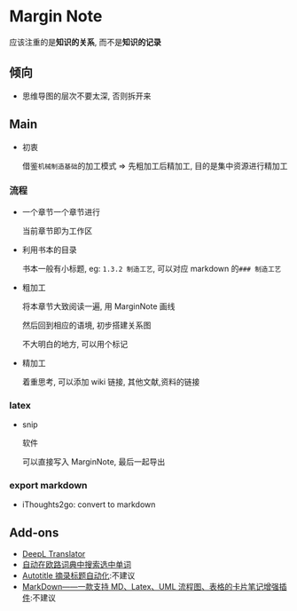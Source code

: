 # Margin Note

应该注重的是**知识的关系**, 而不是**知识的记录**

## 倾向

- 思维导图的层次不要太深, 否则拆开来

## Main

- 初衷

  借鉴`机械制造基础`的加工模式 => 先粗加工后精加工, 目的是集中资源进行精加工

### 流程

- 一个章节一个章节进行

  当前章节即为工作区

- 利用书本的目录

  书本一般有小标题, eg: `1.3.2 制造工艺`, 可以对应 markdown 的`### 制造工艺`

- 粗加工

  将本章节大致阅读一遍, 用 MarginNote 画线

  然后回到相应的语境, 初步搭建关系图

  不大明白的地方, 可以用个标记

- 精加工

  着重思考, 可以添加 wiki 链接, 其他文献,资料的链接

### latex

- snip

  软件

  可以直接写入 MarginNote, 最后一起导出

### export markdown

- iThoughts2go: convert to markdown

## Add-ons

- [DeepL Translator](https://bbs.marginnote.cn/t/topic/6113)
- [自动在欧路词典中搜索选中单词](https://bbs.marginnote.cn/t/topic/8143)
- [Autotitle 摘录标题自动化](https://bbs.marginnote.cn/t/topic/6114):不建议
- [MarkDown——一款支持 MD、Latex、UML 流程图、表格的卡片笔记增强插件](https://bbs.marginnote.cn/t/topic/7280):不建议

